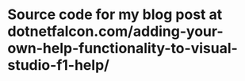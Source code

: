 # Source code for my blog post at dotnetfalcon.com/adding-your-own-help-functionality-to-visual-studio-f1-help/
